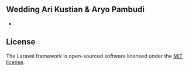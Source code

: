 ## Wedding Ari Kustian & Aryo Pambudi

-

## License

The Laravel framework is open-sourced software licensed under the [MIT license](https://opensource.org/licenses/MIT).
